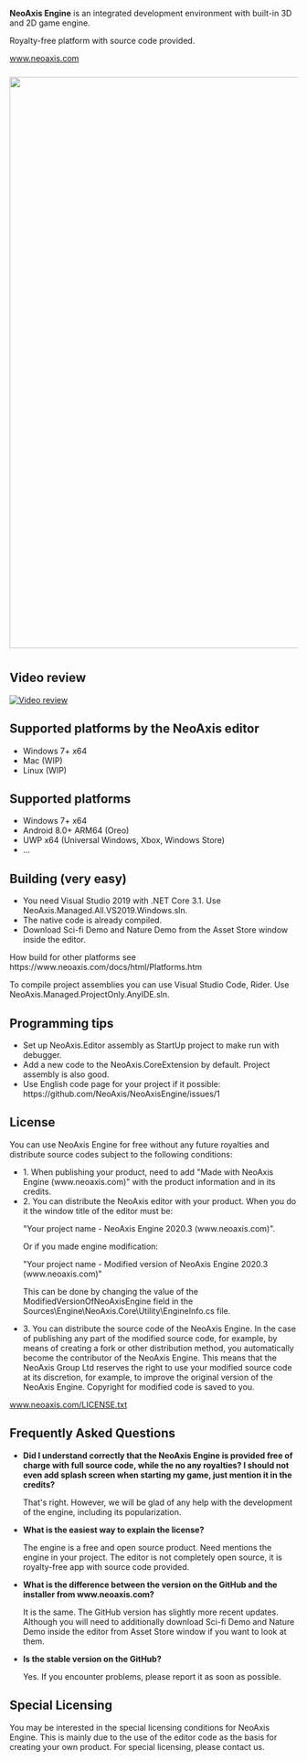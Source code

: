 <b>NeoAxis Engine</b> is an integrated development environment with built-in 3D and 2D game engine.

Royalty-free platform with source code provided.

<a href="https://www.neoaxis.com/">www.neoaxis.com</a>

<div class="image" align="center"><a href="https://www.neoaxis.com/images/2020_3/NeoAxis_2020_3.png"><img src="https://www.neoaxis.com/images/2020_3/NeoAxis_2020_3.jpg" alt="" width="1000" vspace="10"></a></div>

<h2>Video review</h2>

[![Video review](https://img.youtube.com/vi/YxZbaEWkegY/0.jpg)](https://www.youtube.com/watch?v=YxZbaEWkegY)

<h2>Supported platforms by the NeoAxis editor</h2>
<ul>
<li>Windows 7+ x64</li>
<li>Mac (WIP)</li>
<li>Linux (WIP)</li>
</ul>

<h2>Supported platforms</h2>
<ul>
<li>Windows 7+ x64</li>
<li>Android 8.0+ ARM64 (Oreo)</li>
<li>UWP x64 (Universal Windows, Xbox, Windows Store)</li>
<li>...</li>
</ul>

<h2>Building (very easy)</h2>
<ul>
<li>You need Visual Studio 2019 with .NET Core 3.1. Use NeoAxis.Managed.All.VS2019.Windows.sln.</li>
<li>The native code is already compiled.</li>
<li>Download Sci-fi Demo and Nature Demo from the Asset Store window inside the editor.</li>
</ul>
How build for other platforms see https://www.neoaxis.com/docs/html/Platforms.htm

To compile project assemblies you can use Visual Studio Code, Rider. Use NeoAxis.Managed.ProjectOnly.AnyIDE.sln.

<h2>Programming tips</h2>
<ul>
<li>Set up NeoAxis.Editor assembly as StartUp project to make run with debugger.</li>
<li>Add a new code to the NeoAxis.CoreExtension by default. Project assembly is also good.</li>
<li>Use English code page for your project if it possible: https://github.com/NeoAxis/NeoAxisEngine/issues/1</li>
</ul>

<h2>License</h2>

You can use NeoAxis Engine for free without any future royalties and distribute source codes subject to the following conditions:
<ul>
<li>1. When publishing your product, need to add "Made with NeoAxis Engine (<span>www</span>.neoaxis.com)" with the product information and in its credits.
</li>

<li>2. You can distribute the NeoAxis editor with your product. When you do it the window title of the editor must be:
  
  "Your project name - NeoAxis Engine 2020.3 (<span>www</span>.neoaxis.com)".
  
  Or if you made engine modification:
  
  "Your project name - Modified version of NeoAxis Engine 2020.3 (<span>www</span>.neoaxis.com)"

This can be done by changing the value of the ModifiedVersionOfNeoAxisEngine field in the Sources\Engine\NeoAxis.Core\Utility\EngineInfo.cs file.</li>

<li>3. You can distribute the source code of the NeoAxis Engine. In the case of publishing any part of the modified source code, for example, by means of creating a fork or other distribution method, you automatically become the contributor of the NeoAxis Engine. This means that the NeoAxis Group Ltd reserves the right to use your modified source code at its discretion, for example, to improve the original version of the NeoAxis Engine. Copyright for modified code is saved to you.</li>
</ul>

www.neoaxis.com/LICENSE.txt

<h2>Frequently Asked Questions</h2>
<ul>
<li><b>Did I understand correctly that the NeoAxis Engine is provided free of charge with full source code, while the no any royalties? I should not even add splash screen when starting my game, just mention it in the credits?</b>

That's right. However, we will be glad of any help with the development of the engine, including its popularization.</li>

<li><b>What is the easiest way to explain the license?</b>

The engine is a free and open source product. Need mentions the engine in your project. The editor is not completely open source, it is royalty-free app with source code provided.</li>

<li><b>What is the difference between the version on the GitHub and the installer from www.neoaxis.com?</b>

It is the same. The GitHub version has slightly more recent updates. Although you will need to additionally download Sci-fi Demo and Nature Demo inside the editor from Asset Store window if you want to look at them.</li>

<li><b>Is the stable version on the GitHub?</b>

Yes. If you encounter problems, please report it as soon as possible.</li>

</ul>

<h2>Special Licensing</h2>
You may be interested in the special licensing conditions for NeoAxis Engine. This is mainly due to the use of the editor code as the basis for creating your own product. For special licensing, please contact us.
